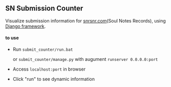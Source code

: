 ## SN Submission Counter
 Visualize submission information for [snrsnr.com](https://snrsnr.com "snrsnr.com")(Soul Notes Records), using [Django framework](https://github.com/django/django "Django").
 
#### to use
- Run `submit_counter/run.bat`

	or `submit_counter/manage.py` with augument `runserver 0.0.0.0:port`

- Access `localhost:port` in browser

- Click "run" to see dynamic information